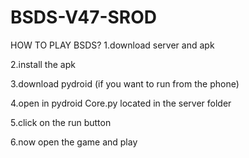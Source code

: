 # BSDS-V47-SROD
HOW TO PLAY BSDS?
1.download server and apk

2.install the apk

3.download pydroid (if you want to run from the phone)

4.open in pydroid Core.py located in the server folder

5.click on the run button

6.now open the game and play
